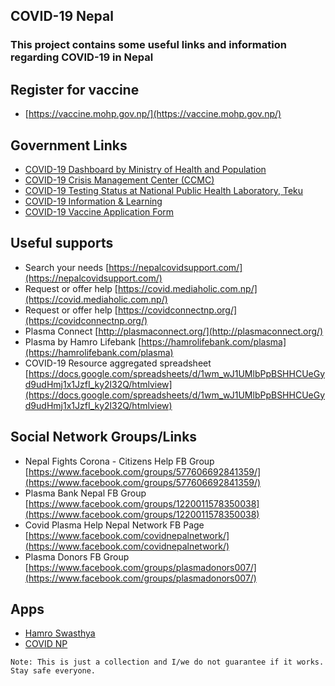 ## COVID-19 Nepal
### This project contains some useful links and information regarding COVID-19 in Nepal

## Register for vaccine
- [https://vaccine.mohp.gov.np/](https://vaccine.mohp.gov.np/)

## Government Links

- [COVID-19 Dashboard by Ministry of Health and Population](https://covid19.mohp.gov.np/)
- [COVID-19 Crisis Management Center (CCMC)](https://ccmc.gov.np/)
- [COVID-19 Testing Status at National Public Health Laboratory, Teku](https://nphl.gov.np/covid19)
- [COVID-19 Information & Learning](https://learning.covid19.gov.np)
- [COVID-19 Vaccine Application Form](https://vaccine.mohp.gov.np)


## Useful supports
- Search your needs [https://nepalcovidsupport.com/](https://nepalcovidsupport.com/) 
- Request or offer help [https://covid.mediaholic.com.np/](https://covid.mediaholic.com.np/)
- Request or offer help [https://covidconnectnp.org/](https://covidconnectnp.org/)
- Plasma Connect [http://plasmaconnect.org/](http://plasmaconnect.org/)
- Plasma by Hamro Lifebank [https://hamrolifebank.com/plasma](https://hamrolifebank.com/plasma)
- COVID-19 Resource aggregated spreadsheet [https://docs.google.com/spreadsheets/d/1wm_wJ1UMlbPpBSHHCUeGyd9udHmj1x1JzfI_ky2l32Q/htmlview](https://docs.google.com/spreadsheets/d/1wm_wJ1UMlbPpBSHHCUeGyd9udHmj1x1JzfI_ky2l32Q/htmlview)



## Social Network Groups/Links
- Nepal Fights Corona - Citizens Help FB Group [https://www.facebook.com/groups/577606692841359/](https://www.facebook.com/groups/577606692841359/) 
- Plasma Bank Nepal FB Group [https://www.facebook.com/groups/1220011578350038](https://www.facebook.com/groups/1220011578350038) 
- Covid Plasma Help Nepal Network FB Page [https://www.facebook.com/covidnepalnetwork/](https://www.facebook.com/covidnepalnetwork/)
- Plasma Donors FB Group [https://www.facebook.com/groups/plasmadonors007/](https://www.facebook.com/groups/plasmadonors007/)

## Apps
- [Hamro Swasthya](https://play.google.com/store/apps/details?id=np.com.naxa.covid19)
- [COVID NP](https://play.google.com/store/apps/details?id=com.nhrc.healthtrackernepal)

``
Note: This is just a collection and I/we do not guarantee if it works. Stay safe everyone. 
``
